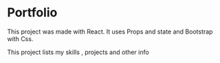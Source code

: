 #  Portfolio
<p>This project was made with React. It uses Props and state and Bootstrap with Css.</p>
<p>This project lists my skills , projects and other info</p>
